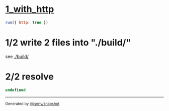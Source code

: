 # [1_with_http](../../subbuild_client_importmap.test_manual.mjs#L26)

```js
run({ http: true })
```

# 1/2 write 2 files into "./build/"

see [./build/](./build/)

# 2/2 resolve

```js
undefined
```

---

<sub>
  Generated by <a href="https://github.com/jsenv/core/tree/main/packages/independent/snapshot">@jsenv/snapshot</a>
</sub>

